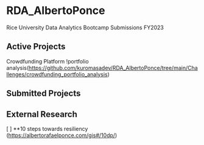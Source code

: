 # RDA_AlbertoPonce
 Rice University Data Analytics Bootcamp Submissions FY2023 
## Active Projects 

Crowdfunding Platform !portfolio analysis(https://github.com/kuromasadev/RDA_AlbertoPonce/tree/main/Challenges/crowdfunding_portfolio_analysis)

## Submitted Projects

## External Research

[ ] **10 steps towards resiliency (https://albertorafaelponce.com/gis#/10dp/)
